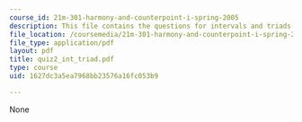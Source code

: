 ```yaml
---
course_id: 21m-301-harmony-and-counterpoint-i-spring-2005
description: This file contains the questions for intervals and triads.
file_location: /coursemedia/21m-301-harmony-and-counterpoint-i-spring-2005/1627dc3a5ea7968bb23576a16fc053b9_quiz2_int_triad.pdf
file_type: application/pdf
layout: pdf
title: quiz2_int_triad.pdf
type: course
uid: 1627dc3a5ea7968bb23576a16fc053b9

---
```

None